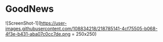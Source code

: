 # GoodNews

![ScreenShot-1](https://user-images.githubusercontent.com/108834218/218785141-4cf75505-b068-4f3e-b431-aba07c0cc7de.png = 250x250)
